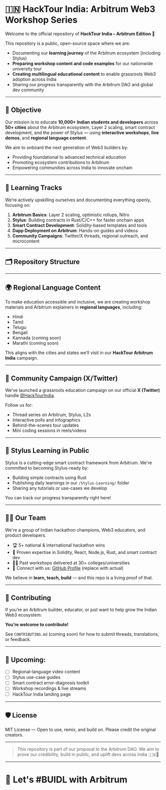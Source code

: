 # 🇮🇳 HackTour India: Arbitrum Web3 Workshop Series

Welcome to the official repository of **HackTour India – Arbitrum Edition** 🚀

This repository is a public, open-source space where we are:
- Documenting our **learning journey** of the Arbitrum ecosystem (including Stylus)
- **Preparing workshop content and code examples** for our nationwide university tour
- **Creating multilingual educational content** to enable grassroots Web3 adoption across India
- Sharing our progress transparently with the Arbitrum DAO and global dev community

---

## 🎯 Objective

Our mission is to educate **10,000+ Indian students and developers** across **50+ cities** about the Arbitrum ecosystem, Layer 2 scaling, smart contract development, and the power of Stylus — using **interactive workshops**, **live demos**, and **regional language content**.

We aim to onboard the next generation of Web3 builders by:
- Providing foundational to advanced technical education
- Promoting ecosystem contributions to Arbitrum
- Empowering communities across India to innovate onchain

---

## 🧠 Learning Tracks

We’re actively upskilling ourselves and documenting everything openly, focusing on:

1. **Arbitrum Basics**: Layer 2 scaling, optimistic rollups, Nitro
2. **Stylus**: Building contracts in Rust/C/C++ for faster onchain apps
3. **Smart Contract Development**: Solidity-based templates and tools
4. **Dapp Deployment on Arbitrum**: Hands-on guides and videos
5. **Community Campaigns**: Twitter/X threads, regional outreach, and microcontent

---

## 🗂️ Repository Structure


---

## 🌍 Regional Language Content

To make education accessible and inclusive, we are creating workshop materials and Arbitrum explainers in **regional languages**, including:

- Hindi
- Tamil
- Telugu
- Bengali
- Kannada (coming soon)
- Marathi (coming soon)

This aligns with the cities and states we’ll visit in our **HackTour Arbitrum India** campaign.

---

## 🧵 Community Campaign (X/Twitter)

We’ve launched a grassroots education campaign on our official **X (Twitter)** handle [@HackTourIndia](https://twitter.com/HackTourIndia).

Follow us for:
- Thread series on Arbitrum, Stylus, L2s
- Interactive polls and infographics
- Behind-the-scenes tour updates
- Mini coding sessions in reels/videos

---

## 🧠 Stylus Learning in Public

Stylus is a cutting-edge smart contract framework from Arbitrum. We're committed to becoming Stylus-ready by:
- Building simple contracts using Rust
- Publishing daily learnings in our `/Stylus-Learning/` folder
- Sharing any tutorials or use-cases we develop

You can track our progress transparently right here!

---

## 👨‍💻 Our Team

We're a group of Indian hackathon champions, Web3 educators, and product developers.

- 🏆 5+ national & international hackathon wins
- 🧪 Proven expertise in Solidity, React, Node.js, Rust, and smart contract dev
- 🧑‍🏫 Past workshops delivered at 30+ colleges/universities
- 🔗 Connect with us: [GitHub Profile](https://github.com/YOUR_USERNAME_HERE) (replace with actual)

We believe in **learn, teach, build** — and this repo is a living proof of that.

---

## 🤝 Contributing

If you’re an Arbitrum builder, educator, or just want to help grow the Indian Web3 ecosystem:

**You’re welcome to contribute!**

See `CONTRIBUTING.md` (coming soon) for how to submit threads, translations, or feedback.

---

## 📢 Upcoming:

- [ ] Regional-language video content
- [ ] Stylus use-case guides
- [ ] Smart contract error-diagnosis toolkit
- [ ] Workshop recordings & live streams
- [ ] HackTour India landing page

---

## 🛡️ License

MIT License — Open to use, remix, and build on. Please credit the original creators.

---

> This repository is part of our proposal to the Arbitrum DAO. We aim to prove our credibility, build in public, and uplift devs across India 🇮🇳🚀

---

# 🙌 Let's #BUIDL with Arbitrum
